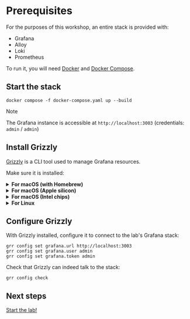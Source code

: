 # Prerequisites

For the purposes of this workshop, an entire stack is provided with:

 * Grafana
 * Alloy
 * Loki
 * Prometheus

To run it, you will need [Docker](https://docs.docker.com/engine/) and [Docker Compose](https://docs.docker.com/compose/).

## Start the stack

```shell
docker compose -f docker-compose.yaml up --build
```

> [!NOTE]
> The Grafana instance is accessible at `http://localhost:3003` (credentials: `admin` / `admin`)

## Install Grizzly

[Grizzly](https://grafana.github.io/grizzly/) is a CLI tool used to manage Grafana resources.

Make sure it is installed:

<details>
    <summary><b>For macOS (with Homebrew)</b></summary>

```shell
brew install grizzly
```
</details>

<details>
    <summary><b>For macOS (Apple silicon)</b></summary>

```shell
sudo curl -fSL -o "/usr/local/bin/grr" "https://github.com/grafana/grizzly/releases/download/v0.7.1/grr-darwin-arm64"
sudo chmod +x /usr/local/bin/grr
```
</details>

<details>
    <summary><b>For macOS (Intel chips)</b></summary>

```shell
sudo curl -fSL -o "/usr/local/bin/grr" "https://github.com/grafana/grizzly/releases/download/v0.7.1/grr-darwin-amd64"
sudo chmod +x /usr/local/bin/grr
```
</details>

<details>
    <summary><b>For Linux</b></summary>

```shell
sudo curl -fSL -o "/usr/local/bin/grr" "https://github.com/grafana/grizzly/releases/download/v0.7.1/grr-linux-amd64"
sudo chmod +x /usr/local/bin/grr
```
</details>

## Configure Grizzly

With Grizzly installed, configure it to connect to the lab's Grafana stack:

```shell
grr config set grafana.url http://localhost:3003
grr config set grafana.user admin
grr config set grafana.token admin
```

Check that Grizzly can indeed talk to the stack:

```shell
grr config check
```

## Next steps

[Start the lab!](./part-one.md)
